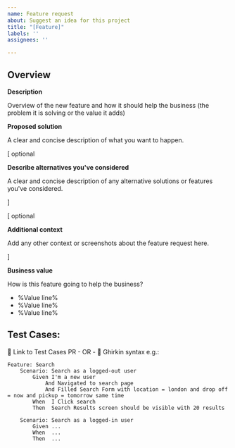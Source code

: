 ```yaml
---
name: Feature request
about: Suggest an idea for this project
title: "[Feature]"
labels: ''
assignees: ''

---
```


## Overview
**Description**

Overview of the new feature and how it should help the business (the problem it is solving or the value it adds)

**Proposed solution**

A clear and concise description of what you want to happen.

[ optional

**Describe alternatives you've considered**

A clear and concise description of any alternative solutions or features you've considered.

]

[ optional

**Additional context**

Add any other context or screenshots about the feature request here.

]

**Business value**

How is this feature going to help the business?

- %Value line%
- %Value line%
- %Value line%

## Test Cases:
🔗 Link to Test Cases PR - OR - 🥒 Ghirkin syntax e.g.:

```gherkin
Feature: Search
	Scenario: Search as a logged-out user
		Given I'm a new user
			And Navigated to search page
			And Filled Search Form with location = london and drop off = now and pickup = tomorrow same time
		When  I Click search
		Then  Search Results screen should be visible with 20 results
		
	Scenario: Search as a logged-in user
		Given ...
		When  ...
		Then  ...
```